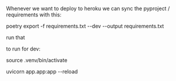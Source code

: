 Whenever we want to deploy to heroku we can sync the pyproject / requirements with this: 

poetry export -f requirements.txt --dev --output requirements.txt

run that




to run for dev: 

source .venv/bin/activate


uvicorn app.app:app --reload




